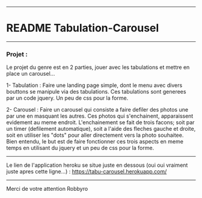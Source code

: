 ___

# README Tabulation-Carousel
___

### Projet :
Le projet du genre est en 2 parties, jouer avec les tabulations et mettre en place un carousel...

1- Tabulation :
Faire une landing page simple, dont le menu avec divers bouttons se manipule via des tabulations. Ces tabulations sont generees par un code jquery. Un peu de css pour la forme.

2- Carousel :
Faire un carousel qui consiste a faire defiler des photos une par une en masquant les autres. Ces photos qui s'enchainent, apparaissent evidement au meme endroit. L'enchainement se fait de trois facons; soit par un timer (defilement automatique), soit a l'aide des fleches gauche et droite, soit en utiliser les "dots" pour aller directement vers la photo souhaitee. Bien entendu, le but est de faire fonctionner ces trois aspects en meme temps en utilisant du jquery et un peu de css pour la forme.
___
Le lien de l'application heroku se situe juste en dessous (oui oui vraiment juste apres cette ligne...) :
https://tabu-carousel.herokuapp.com/
___
Merci de votre attention
Robbyro
